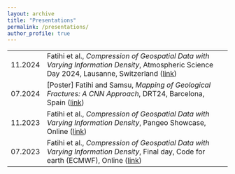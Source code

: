 ```yaml
---
layout: archive
title: "Presentations"
permalink: /presentations/
author_profile: true
---
```


| | |
|-|-|
|11.2024| Fatihi et al., _Compression of Geospatial Data with Varying Information Density_, Atmospheric Science Day 2024, Lausanne, Switzerland ([link](https://doi.org/10.5281/zenodo.10066243)) |
|07.2024 | [Poster] Fatihi and Samsu, _Mapping of Geological Fractures: A CNN Approach_, DRT24,  Barcelona, Spain ([link](https://ayoubft.github.io/drt24/)) |
|11.2023| Fatihi et al., _Compression of Geospatial Data with Varying Information Density_, Pangeo Showcase, Online ([link](https://doi.org/10.5281/zenodo.10066243)) |
|07.2023| Fatihi et al., _Compression of Geospatial Data with Varying Information Density_, Final day, Code for earth (ECMWF), Online ([link](https://ayoubft.github.io/projects/cfe-ecmwf-23/)) |
